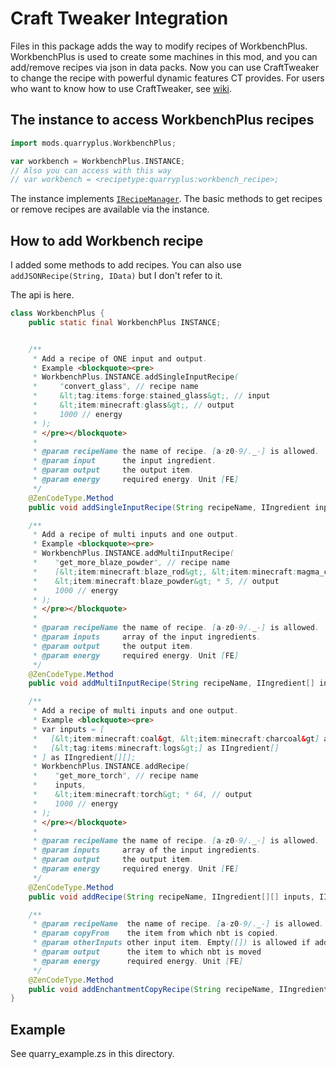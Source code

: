 # Craft Tweaker Integration

Files in this package adds the way to modify recipes of WorkbenchPlus. WorkbenchPlus is used to create some machines in
this mod, and you can add/remove recipes via json in data packs. Now you can use CraftTweaker to change the recipe with
powerful dynamic features CT provides. For users who want to know how to use CraftTweaker,
see [wiki](https://docs.blamejared.com/1.16/en/index/).

## The instance to access WorkbenchPlus recipes

```groovy
import mods.quarryplus.WorkbenchPlus;

var workbench = WorkbenchPlus.INSTANCE;
// Also you can access with this way
// var workbench = <recipetype:quarryplus:workbench_recipe>;
```

The instance implements [`IRecipeManager`](https://docs.blamejared.com/1.16/en/recipes/recipe_managers/). The basic
methods to get recipes or remove recipes are available via the instance.

## How to add Workbench recipe

I added some methods to add recipes. You can also use `addJSONRecipe(String, IData)` but I don't refer to it.

The api is here.
```java
class WorkbenchPlus {
    public static final WorkbenchPlus INSTANCE;


    /**
     * Add a recipe of ONE input and output.
     * Example <blockquote><pre>
     * WorkbenchPlus.INSTANCE.addSingleInputRecipe(
     *     "convert_glass", // recipe name
     *     &lt;tag:items:forge:stained_glass&gt;, // input
     *     &lt;item:minecraft:glass&gt;, // output
     *     1000 // energy
     * );
     * </pre></blockquote>
     *
     * @param recipeName the name of recipe. [a-z0-9/._-] is allowed.
     * @param input      the input ingredient.
     * @param output     the output item.
     * @param energy     required energy. Unit [FE]
     */
    @ZenCodeType.Method
    public void addSingleInputRecipe(String recipeName, IIngredient input, IItemStack output, @ZenCodeType.OptionalFloat(1000) float energy);

    /**
     * Add a recipe of multi inputs and one output.
     * Example <blockquote><pre>
     * WorkbenchPlus.INSTANCE.addMultiInputRecipe(
     *    "get_more_blaze_powder", // recipe name
     *    [&lt;item:minecraft:blaze_rod&gt;, &lt;item:minecraft:magma_cream&gt;], // inputs
     *    &lt;item:minecraft:blaze_powder&gt; * 5, // output
     *    1000 // energy
     * );
     * </pre></blockquote>
     *
     * @param recipeName the name of recipe. [a-z0-9/._-] is allowed.
     * @param inputs     array of the input ingredients.
     * @param output     the output item.
     * @param energy     required energy. Unit [FE]
     */
    @ZenCodeType.Method
    public void addMultiInputRecipe(String recipeName, IIngredient[] inputs, IItemStack output, @ZenCodeType.OptionalFloat(1000) float energy);

    /**
     * Add a recipe of multi inputs and one output.
     * Example <blockquote><pre>
     * var inputs = [
     *   [&lt;item:minecraft:coal&gt, &lt;item:minecraft:charcoal&gt] as IIngredient[],
     *   [&lt;tag:items:minecraft:logs&gt;] as IIngredient[]
     * ] as IIngredient[][];
     * WorkbenchPlus.INSTANCE.addRecipe(
     *    "get_more_torch", // recipe name
     *    inputs,
     *    &lt;item:minecraft:torch&gt; * 64, // output
     *    1000 // energy
     * );
     * </pre></blockquote>
     *
     * @param recipeName the name of recipe. [a-z0-9/._-] is allowed.
     * @param inputs     array of the input ingredients.
     * @param output     the output item.
     * @param energy     required energy. Unit [FE]
     */
    @ZenCodeType.Method
    public void addRecipe(String recipeName, IIngredient[][] inputs, IItemStack output, @ZenCodeType.OptionalFloat(1000) float energy);

    /**
     * @param recipeName  the name of recipe. [a-z0-9/._-] is allowed.
     * @param copyFrom    the item from which nbt is copied.
     * @param otherInputs other input item. Empty([]) is allowed if additional input is nothing.
     * @param output      the item to which nbt is moved
     * @param energy      required energy. Unit [FE]
     */
    @ZenCodeType.Method
    public void addEnchantmentCopyRecipe(String recipeName, IIngredient[] copyFrom, IIngredient[][] otherInputs, IItemStack output, @ZenCodeType.OptionalFloat(1000) float energy);
}
```

## Example
See quarry_example.zs in this directory.
